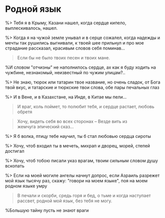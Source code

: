 # Родной язык 

%> Тебя я в Крыму, Казани нашел, когда сердце кипело, выплескивалось, нашел.

%> Когда я на чужой земле унывал и в серце сожалел, когда надежды и мечты так рушились выгнивали, к твоей шее прильнул и про мое страдание рассказал, красивым словов себя поминав…

> Если бы не было твоих песен и твоих мане.

%И словом "отчизны" не наполнилось сердце, ах как я буду ходить на чужбине, незнакомый, неизвестный по чужим улицам?..

%> Не знаю, тюрок или татарин твое название, но очень сладок, от Бога твой вкус, и татарские и тюркские твои слова, обе пары печальных глаз

%> И в Вене, и в Казахстане, на Инде, в Китае мы пели...

> И враг, коль поймет, то полюбит тебя, и сердце растает, любовь обретя

> Хочу, видеть себя во всех сторонах –
Везде вить из жемчуга эпический сказ…

%> Я б волка, птицу тебе научил, ты б стал любовью сердца сироты

%> Хочу, чтоб входил ты в мечеть, михрап и дворец, морей, степей достигал

%> Хочу, чтоб тобою писали указ врагам, твоим сильным словом душу вскопать

%> Если на моей могиле ангелы начнут допрос, если Азраиль разрежет мой язык тысячу раз, скажу: "говори на моем языке", поя на моем родном языке умру

> В печали и скорби, средь горя и бед, о тьме и когда наступает рассвет, родной мой язык, без тебя не могу.

%Большую тайну пусть не знают враги
